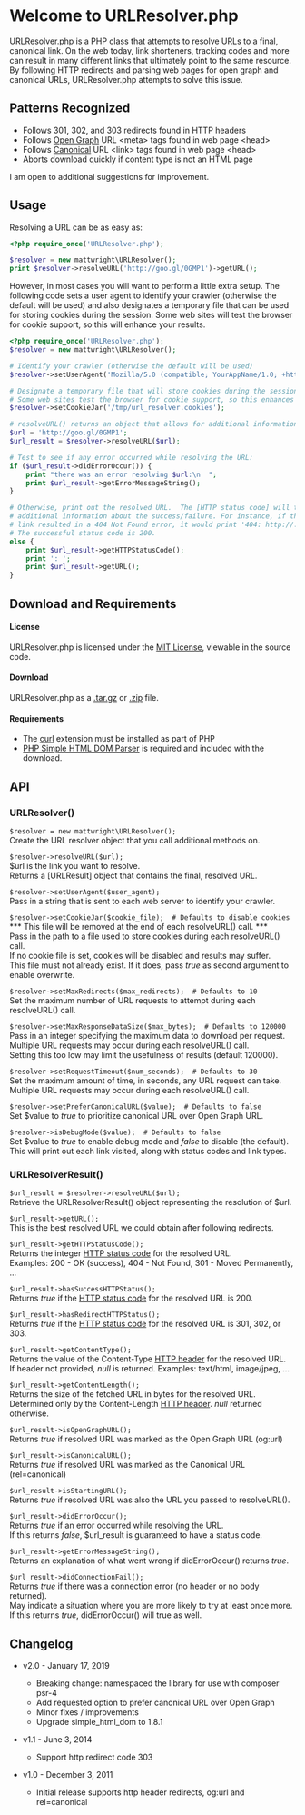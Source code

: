 Welcome to URLResolver.php
====================================================

URLResolver.php is a PHP class that attempts to resolve URLs to a final,
canonical link. On the web today, link shorteners, tracking codes and more can
result in many different links that ultimately point to the same resource.
By following HTTP redirects and parsing web pages for open graph and canonical
URLs, URLResolver.php attempts to solve this issue.

## Patterns Recognized

- Follows 301, 302, and 303 redirects found in HTTP headers
- Follows [Open Graph] URL &lt;meta&gt; tags found in web page &lt;head&gt;
- Follows [Canonical] URL &lt;link&gt; tags found in web page &lt;head&gt;
- Aborts download quickly if content type is not an HTML page

I am open to additional suggestions for improvement.

## Usage

Resolving a URL can be as easy as:

``` php
<?php require_once('URLResolver.php');

$resolver = new mattwright\URLResolver();
print $resolver->resolveURL('http://goo.gl/0GMP1')->getURL();
```

However, in most cases you will want to perform a little extra setup. The
following code sets a user agent to identify your crawler (otherwise the
default will be used) and also designates a temporary file that can be used
for storing cookies during the session.  Some web sites will test the browser
for cookie support, so this will enhance your results.

``` php
<?php require_once('URLResolver.php');
$resolver = new mattwright\URLResolver();

# Identify your crawler (otherwise the default will be used)
$resolver->setUserAgent('Mozilla/5.0 (compatible; YourAppName/1.0; +http://www.example.com)');

# Designate a temporary file that will store cookies during the session.
# Some web sites test the browser for cookie support, so this enhances results.
$resolver->setCookieJar('/tmp/url_resolver.cookies');

# resolveURL() returns an object that allows for additional information.
$url = 'http://goo.gl/0GMP1';
$url_result = $resolver->resolveURL($url);

# Test to see if any error occurred while resolving the URL:
if ($url_result->didErrorOccur()) {
	print "there was an error resolving $url:\n  ";
	print $url_result->getErrorMessageString();
}

# Otherwise, print out the resolved URL.  The [HTTP status code] will tell you
# additional information about the success/failure. For instance, if the
# link resulted in a 404 Not Found error, it would print '404: http://...'
# The successful status code is 200.
else {
	print $url_result->getHTTPStatusCode();
	print ': ';
	print $url_result->getURL();
}
```

## Download and Requirements  
  

#### License
URLResolver.php is licensed under the [MIT License], viewable in the source code.

#### Download
URLResolver.php as a [.tar.gz](https://github.com/mattwright/URLResolver.php/tarball/master) or [.zip](https://github.com/mattwright/URLResolver.php/zipball/master) file.

#### Requirements
- The [curl](http://php.net/manual/en/book.curl.php) extension must be installed as part of PHP
- [PHP Simple HTML DOM Parser](http://simplehtmldom.sourceforge.net/) is required and included with the download.

## API

### URLResolver()

`$resolver = new mattwright\URLResolver();`  
Create the URL resolver object that you call additional methods on.

`$resolver->resolveURL($url);`  
$url is the link you want to resolve.  
Returns a [URLResult] object that contains the final, resolved URL.

`$resolver->setUserAgent($user_agent);`  
Pass in a string that is sent to each web server to identify your crawler.

`$resolver->setCookieJar($cookie_file);  # Defaults to disable cookies`  
*** This file will be removed at the end of each resolveURL() call. ***  
Pass in the path to a file used to store cookies during each resolveURL() call.  
If no cookie file is set, cookies will be disabled and results may suffer.  
This file must not already exist.
If it does, pass _true_ as second argument to enable overwrite.

`$resolver->setMaxRedirects($max_redirects);  # Defaults to 10`  
Set the maximum number of URL requests to attempt during each resolveURL() call.

`$resolver->setMaxResponseDataSize($max_bytes);  # Defaults to 120000`  
Pass in an integer specifying the maximum data to download per request.  
Multiple URL requests may occur during each resolveURL() call.  
Setting this too low may limit the usefulness of results (default 120000).

`$resolver->setRequestTimeout($num_seconds);  # Defaults to 30`  
Set the maximum amount of time, in seconds, any URL request can take.  
Multiple URL requests may occur during each resolveURL() call.

`$resolver->setPreferCanonicalURL($value);  # Defaults to false`  
Set $value to _true_ to prioritize canonical URL over Open Graph URL.

`$resolver->isDebugMode($value);  # Defaults to false`  
Set $value to _true_ to enable debug mode and _false_ to disable (the default).  
This will print out each link visited, along with status codes and link types.

### URLResolverResult()

`$url_result = $resolver->resolveURL($url);`  
Retrieve the URLResolverResult() object representing the resolution of $url.

`$url_result->getURL();`  
This is the best resolved URL we could obtain after following redirects.

`$url_result->getHTTPStatusCode();`  
Returns the integer [HTTP status code] for the resolved URL.  
Examples: 200 - OK (success), 404 - Not Found, 301 - Moved Permanently, ...

`$url_result->hasSuccessHTTPStatus();`  
Returns _true_ if the [HTTP status code] for the resolved URL is 200.

`$url_result->hasRedirectHTTPStatus();`  
Returns _true_ if the [HTTP status code] for the resolved URL is 301, 302, or 303.

`$url_result->getContentType();`  
Returns the value of the Content-Type [HTTP header] for the resolved URL.  
If header not provided, _null_ is returned. Examples: text/html, image/jpeg, ...

`$url_result->getContentLength();`  
Returns the size of the fetched URL in bytes for the resolved URL.  
Determined only by the Content-Length [HTTP header]. _null_ returned otherwise.

`$url_result->isOpenGraphURL();`  
Returns _true_ if resolved URL was marked as the Open Graph URL (og:url)

`$url_result->isCanonicalURL();`  
Returns _true_ if resolved URL was marked as the Canonical URL (rel=canonical)

`$url_result->isStartingURL();`  
Returns _true_ if resolved URL was also the URL you passed to resolveURL().

`$url_result->didErrorOccur();`  
Returns _true_ if an error occurred while resolving the URL.  
If this returns _false_, $url_result is guaranteed to have a status code.

`$url_result->getErrorMessageString();`  
Returns an explanation of what went wrong if didErrorOccur() returns _true_.

`$url_result->didConnectionFail();`  
Returns _true_ if there was a connection error (no header or no body returned).  
May indicate a situation where you are more likely to try at least once more.  
If this returns _true_, didErrorOccur() will true as well.

## Changelog
- v2.0 - January 17, 2019
	- Breaking change: namespaced the library for use with composer psr-4
	- Add requested option to prefer canonical URL over Open Graph
	- Minor fixes / improvements
	- Upgrade simple_html_dom to 1.8.1

- v1.1 - June 3, 2014
	- Support http redirect code 303

- v1.0 - December 3, 2011
	- Initial release supports http header redirects, og:url and rel=canonical

[curl]: http://php.net/manual/en/book.curl.php
[PHP Simple HTML DOM Parser]: http://simplehtmldom.sourceforge.net/
[Open Graph]: https://developers.facebook.com/docs/opengraph/
[Canonical]: http://www.google.com/support/webmasters/bin/answer.py?answer=139394
[HTTP status code]: http://www.w3.org/Protocols/rfc2616/rfc2616-sec10.html
[HTTP header]: http://www.w3.org/Protocols/rfc2616/rfc2616-sec14.html
[MIT License]: http://en.wikipedia.org/wiki/MIT_License
